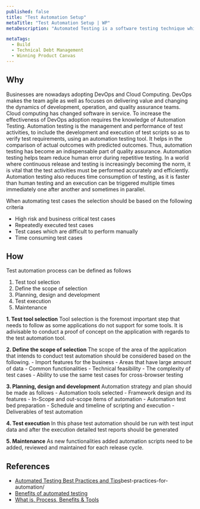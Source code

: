 ```yaml
---
published: false
title: "Test Automation Setup"
metaTitle: "Test Automation Setup | WP"
metaDescription: "Automated Testing is a software testing technique which can test and compare the actual outcome against the expected result. Test automation requires considerable about of human involevement until the test suite is created. Once the test suite is created no human intervention is needed. So this reduces the time and cost of testing"

metaTags:
  - Build
  - Technical Debt Management
  - Winning Product Canvas
---
```


## Why
Businesses are nowadays adopting DevOps and Cloud Computing. DevOps makes the team agile as well as focuses on delivering value and changing the dynamics of development, operation, and quality assurance teams. Cloud computing has changed software in service. To increase the effectiveness of DevOps adoption requires the knowledge of Automation Testing. Automation testing is the management and performance of test activities, to include the development and execution of test scripts so as to verify test requirements, using an automation testing tool. It helps in the comparison of actual outcomes with predicted outcomes. Thus, automation testing has become an indispensable part of quality assurance. Automation testing helps team reduce human error during repetitive testing. In a world where continuous release and testing is increasingly becoming the norm, it is vital that the test activities must be performed accurately and efficiently. Automation testing also reduces time consumption of testing, as it is faster than human testing and an execution can be triggered multiple times immediately one after another and sometimes in parallel.

When automating test cases the selection should be based on the following criteria

- High risk and business critical test cases
- Repeatedly executed test cases
- Test cases which are difficult to perform manually
- Time consuming test cases

## How

Test automation process can be defined as follows

1. Test tool selection
2. Define the scope of selection
3. Planning, design and development
4. Test execution
5. Maintenance

**1. Test tool selection**
Tool selection is the foremost important step that needs to follow as some applications do not support for some tools. It is adivisable to conduct a proof of concept on the application with regards to the test automation tool.

**2. Define the scope of selection**
The scope of the area of the application that intends to conduct test automation should be considered based on the following. - Import features for the business - Areas that have large amount of data - Common functionalities - Technical feasibility - The complexity of test cases - Ability to use the same test cases for cross-browser testing

**3. Planning, design and development**
Automation strategy and plan should be made as follows - Automation tools selected - Framework design and its features - In-Scope and out-scope items of automation - Automation test bed preparation - Schedule and timeline of scripting and execution - Deliverables of test automation

**4. Test execution**
In this phase test automation should be run with test input data and after the execution detailed test reports should be generated

**5. Maintenance**
As new functionalities added automation scripts need to be added, reviewed and maintained for each release cycle.

## References

- [Automated Testing Best Practices and Tips](https://smartbear.com/learn/automated-testing/)best-practices-for-automation/
- [Benefits of automated testing](https://saucelabs.com/blog/top-10-benefits-of-automated-testing)
- [What is, Process, Benefits & Tools](https://www.guru99.com/automation-testing.html)

